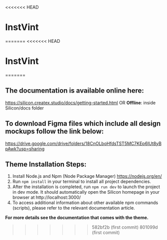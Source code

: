 <<<<<<< HEAD
# InstVint
=======
<<<<<<< HEAD
# InstVint
=======
## The documentation is available online here:
https://silicon.createx.studio/docs/getting-started.html
OR
**Offline**: inside Silicon/docs folder

## To download Figma files which include all design mockups follow the link below:
https://drive.google.com/drive/folders/18CnOLboHfdsTST5MC7KEp6IUt8yBpAwk?usp=sharing

## Theme Installation Steps:
1. Install Node.js and Npm (Node Package Manager)
https://nodejs.org/en/
2. Run `npm install` in your terminal to install all project dependencies.
3. After the installation is completed, run `npm run dev` to launch the project in dev mode. It should automatically open the Silicon homepage in your browser at http://localhost:3000/
4. To access additional information about other available npm commands (scripts), please refer to the relevant documentation article.

**For more details see the documentation that comes with the theme.**
>>>>>>> 582bf2b (first commit)
>>>>>>> 801099d (first commit)
